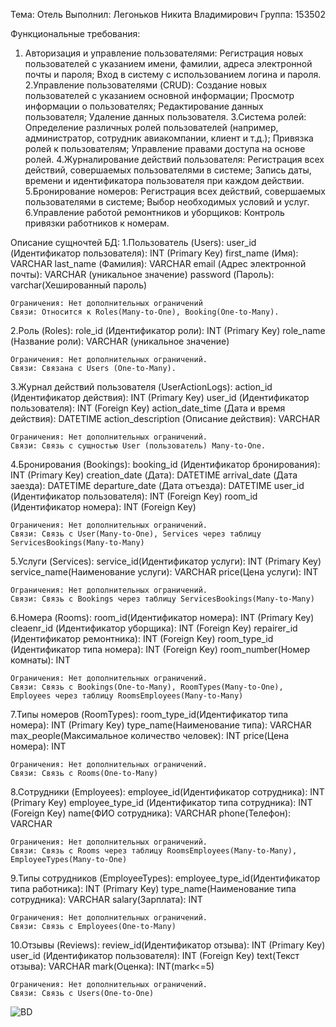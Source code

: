 Тема: Отель
Выполнил: Легоньков Никита Владимирович
Группа: 153502

Функциональные требования:
1. Авторизация и управление пользователями: 
    Регистрация новых пользователей с указанием имени, фамилии, адреса электронной почты и пароля;
    Вход в систему с использованием логина и пароля.
2.Управление пользователями (CRUD):
    Создание новых пользователей с указанием основной информации;
    Просмотр информации о пользователях;
    Редактирование данных пользователя;
    Удаление данных пользователя.
3.Система ролей:
    Определение различных ролей пользователей (например, администратор, сотрудник авиакомпании, клиент и т.д.);
    Привязка ролей к пользователям;
    Управление правами доступа на основе ролей.
4.Журналирование действий пользователя:
    Регистрация всех действий, совершаемых пользователями в системе;
    Запись даты, времени и идентификатора пользователя при каждом действии.
5.Бронирование номеров:
    Регистрация всех действий, совершаемых пользователями в системе;
    Выбор необходимых условий и услуг.
6.Управление работой ремонтников и уборщиков:
  Контроль привязки работников к номерам.

Описание сущночтей БД:
  1.Пользователь (Users):
    user_id (Идентификатор пользователя): INT (Primary Key)
    first_name (Имя): VARCHAR
    last_name (Фамилия): VARCHAR
    email (Адрес электронной почты): VARCHAR (уникальное значение)
    password (Пароль): varchar(Хешированный пароль)

    Ограничения: Нет дополнительных ограничений
    Связи: Относится к Roles(Many-to-One), Booking(One-to-Many).
    
  2.Роль (Roles):
    role_id (Идентификатор роли): INT (Primary Key)
    role_name (Название роли): VARCHAR (уникальное значение)

    Ограничения: Нет дополнительных ограничений.
    Связи: Связана с Users (One-to-Many).

  3.Журнал действий пользователя (UserActionLogs):
    action_id (Идентификатор действия): INT (Primary Key)
    user_id (Идентификатор пользователя): INT (Foreign Key)
    action_date_time (Дата и время действия): DATETIME
    action_description (Описание действия): VARCHAR

    Ограничения: Нет дополнительных ограничений.
    Связи: Связь с сущностью User (пользователь) Many-to-One.
    
  4.Бронирования (Bookings):
    booking_id (Идентификатор бронирования): INT (Primary Key)
    creation_date (Дата): DATETIME
    arrival_date (Дата заезда): DATETIME
    departure_date (Дата отъезда): DATETIME
    user_id (Идентификатор пользователя): INT (Foreign Key)
    room_id (Идентификатор номера): INT (Foreign Key)

    Ограничения: Нет дополнительных ограничений.
    Связи: Связь с User(Many-to-One), Services через таблицу ServicesBookings(Many-to-Many)

  5.Услуги (Services):
    service_id(Идентификатор услуги): INT (Primary Key)
    service_name(Наименование услуги): VARCHAR
    price(Цена услуги): INT

    Ограничения: Нет дополнительных ограничений.
    Связи: Связь с Bookings через таблицу ServicesBookings(Many-to-Many)

  6.Номера (Rooms):
    room_id(Идентификатор номера): INT (Primary Key)
    cleaenr_id (Идентификатор уборщика): INT (Foreign Key)
    repairer_id (Идентификатор ремонтника): INT (Foreign Key)
    room_type_id (Идентификатор типа номера): INT (Foreign Key)
    room_number(Номер комнаты): INT

    Ограничения: Нет дополнительных ограничений.
    Связи: Связь с Bookings(One-to-Many), RoomTypes(Many-to-One), Employees через таблицу RoomsEmployees(Many-to-Many)

  7.Типы номеров (RoomTypes):
    room_type_id(Идентификатор типа номера): INT (Primary Key)
    type_name(Наименование типа): VARCHAR
    max_people(Максимальное количество человек): INT
    price(Цена номера): INT

    Ограничения: Нет дополнительных ограничений.
    Связи: Связь с Rooms(One-to-Many)

  8.Сотрудники (Employees):
    employee_id(Идентификатор сотрудника): INT (Primary Key)
    employee_type_id (Идентификатор типа сотрудника): INT (Foreign Key)
    name(ФИО сотрудника): VARCHAR
    phone(Телефон): VARCHAR

    Ограничения: Нет дополнительных ограничений.
    Связи: Связь с Rooms через таблицу RoomsEmployees(Many-to-Many), EmployeeTypes(Many-to-One)

  9.Типы сотрудников (EmployeeTypes):
    employee_type_id(Идентификатор типа работника): INT (Primary Key)
    type_name(Наименование типа сотрудника): VARCHAR
    salary(Зарплата): INT

    Ограничения: Нет дополнительных ограничений.
    Связи: Связь с Employees(One-to-Many)

  10.Отзывы (Reviews):
    review_id(Идентификатор отзыва): INT (Primary Key)
    user_id (Идентификатор пользователя): INT (Foreign Key)
    text(Текст отзыва): VARCHAR
    mark(Оценка): INT(mark<=5)

    Ограничения: Нет дополнительных ограничений.
    Связи: Связь с Users(One-to-One)
![BD](https://github.com/Shakuriks/DMaDMS-Hotel/assets/94379135/16bf7a96-7f83-429a-b5d2-3ae6b8128c41)
